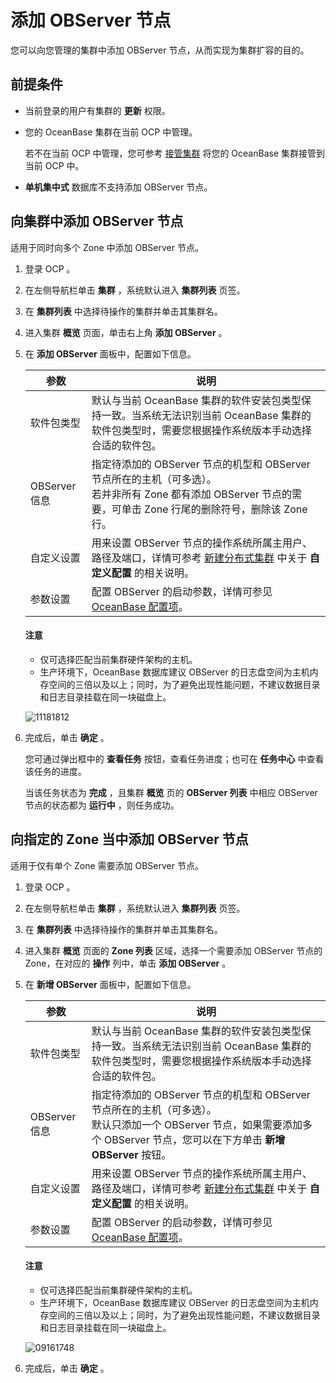 # 添加 OBServer 节点

您可以向您管理的集群中添加 OBServer 节点，从而实现为集群扩容的目的。

## 前提条件

* 当前登录的用户有集群的 **更新** 权限。

* 您的 OceanBase 集群在当前 OCP 中管理。

  若不在当前 OCP 中管理，您可参考 [接管集群](../300.manage-a-cluster/400.take-over-a-cluster.md) 将您的 OceanBase 集群接管到当前 OCP 中。

* **单机集中式** 数据库不支持添加 OBServer 节点。
  
## 向集群中添加 OBServer 节点

适用于同时向多个 Zone 中添加 OBServer 节点。

1. 登录 OCP 。

2. 在左侧导航栏单击 **集群** ，系统默认进入 **集群列表** 页签。

3. 在 **集群列表** 中选择待操作的集群并单击其集群名。

4. 进入集群 **概览** 页面，单击右上角 **添加 OBServer** 。

5. 在 **添加 OBServer** 面板中，配置如下信息。

   |  参数  |  说明  |
   |--------|--------|
   | 软件包类型  |  默认与当前 OceanBase 集群的软件安装包类型保持一致。当系统无法识别当前 OceanBase 集群的软件包类型时，需要您根据操作系统版本手动选择合适的软件包。  |
   | OBServer 信息 |  指定待添加的 OBServer 节点的机型和 OBServer 节点所在的主机（可多选）。 <br>若并非所有 Zone 都有添加 OBServer 节点的需要，可单击 Zone 行尾的删除符号，删除该 Zone 行。  |
   | 自定义设置  | 用来设置 OBServer 节点的操作系统所属主用户、路径及端口，详情可参考 [新建分布式集群](../200.create-a-cluster/100.create-a-distributed-cluster.md) 中关于 **自定义配置** 的相关说明。 |
   | 参数设置 | 配置 OBServer 的启动参数，详情可参见 [OceanBase 配置项](https://www.oceanbase.com/docs/common-oceanbase-database-cn-1000000000218691)。 |

   <main id="notice" type='notice'>
    <h4>注意</h4>
    <p><ul><li>仅可选择匹配当前集群硬件架构的主机。</li><li>生产环境下，OceanBase 数据库建议 OBServer 的日志盘空间为主机内存空间的三倍以及以上；同时，为了避免出现性能问题，不建议数据目录和日志目录挂载在同一块磁盘上。</li></ul></p>
    </main>

    ![11181812](https://obbusiness-private.oss-cn-shanghai.aliyuncs.com/doc/img/ocp/432/%E6%B7%BB%E5%8A%A0observer.png)

6. 完成后，单击 **确定** 。

   您可通过弹出框中的 **查看任务** 按钮，查看任务进度；也可在 **任务中心** 中查看该任务的进度。

   当该任务状态为 **完成** ，且集群 **概览** 页的 **OBServer 列表** 中相应 OBServer 节点的状态都为 **运行中** ，则任务成功。

## 向指定的 Zone 当中添加 OBServer 节点

适用于仅有单个 Zone 需要添加 OBServer 节点。

1. 登录 OCP 。

2. 在左侧导航栏单击 **集群** ，系统默认进入 **集群列表** 页签。

3. 在 **集群列表** 中选择待操作的集群并单击其集群名。

4. 进入集群 **概览** 页面的 **Zone 列表** 区域，选择一个需要添加 OBServer 节点的 Zone，在对应的 **操作** 列中，单击 **添加 OBServer** 。

5. 在 **新增 OBServer** 面板中，配置如下信息。

   |  参数  |  说明  |
   |--------|--------|
   | 软件包类型  |  默认与当前 OceanBase 集群的软件安装包类型保持一致。当系统无法识别当前 OceanBase 集群的软件包类型时，需要您根据操作系统版本手动选择合适的软件包。  |
   | OBServer 信息 |  指定待添加的 OBServer 节点的机型和 OBServer 节点所在的主机（可多选）。 <br>默认只添加一个 OBServer 节点，如果需要添加多个 OBServer 节点，您可以在下方单击 **新增 OBServer** 按钮。  |
   | 自定义设置  | 用来设置 OBServer 节点的操作系统所属主用户、路径及端口，详情可参考 [新建分布式集群](../200.create-a-cluster/100.create-a-distributed-cluster.md) 中关于 **自定义配置** 的相关说明。 |
   | 参数设置 | 配置 OBServer 的启动参数，详情可参见 [OceanBase 配置项](https://www.oceanbase.com/docs/common-oceanbase-database-cn-1000000000218691)。 |

   <main id="notice" type='notice'>
    <h4>注意</h4>
    <p><ul><li>仅可选择匹配当前集群硬件架构的主机。</li><li>生产环境下，OceanBase 数据库建议 OBServer 的日志盘空间为主机内存空间的三倍以及以上；同时，为了避免出现性能问题，不建议数据目录和日志目录挂载在同一块磁盘上。</li></ul></p>
   </main>

   ![09161748](https://obbusiness-private.oss-cn-shanghai.aliyuncs.com/doc/img/ocp/432/%E6%96%B0%E5%A2%9Eobserver.png)

6. 完成后，单击 **确定** 。
